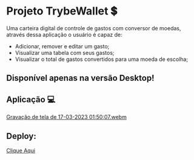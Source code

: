 # Projeto TrybeWallet :heavy_dollar_sign:

Uma carteira digital de controle de gastos com conversor de moedas, através dessa aplicação o usuário é capaz de:

- Adicionar, remover e editar um gasto;
- Visualizar uma tabela com seus gastos;
- Visualizar o total de gastos convertidos para uma moeda de escolha;

## Disponível apenas na versão Desktop!

## Aplicação :computer:
[Gravação de tela de 17-03-2023 01:50:07.webm](https://user-images.githubusercontent.com/20332960/225815630-bb5590bd-b4a5-4a37-a002-3f88e21bdf14.webm)



## Deploy: 

[Clique Aqui](https://money.gustavosouza.dev.br)
    
  
